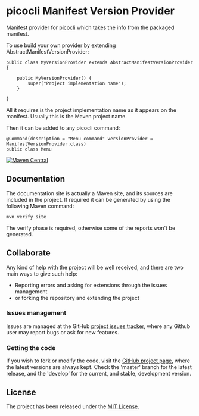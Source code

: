 # picocli Manifest Version Provider

Manifest provider for [picocli](https://picocli.info/) which takes the info from the packaged manifest.

To use build your own provider by extending AbstractManifestVersionProvider:

```
public class MyVersionProvider extends AbstractManifestVersionProvider {

    public MyVersionProvider() {
        super("Project implementation name");
    }

}
```

All it requires is the project implementation name as it appears on the manifest. Usually this is the Maven project name.

Then it can be added to any picocli command:

```
@Command(description = "Menu command" versionProvider = ManifestVersionProvider.class)
public class Menu
```

[![Maven Central](https://img.shields.io/maven-central/v/com.bernardomg.cli/picocli-manifest-version-provider.svg)][maven-repo]

## Documentation

The documentation site is actually a Maven site, and its sources are included in the project. If required it can be generated by using the following Maven command:

```
mvn verify site
```

The verify phase is required, otherwise some of the reports won't be generated.

## Collaborate

Any kind of help with the project will be well received, and there are two main ways to give such help:

- Reporting errors and asking for extensions through the issues management
- or forking the repository and extending the project

### Issues management

Issues are managed at the GitHub [project issues tracker][issues], where any Github user may report bugs or ask for new features.

### Getting the code

If you wish to fork or modify the code, visit the [GitHub project page][scm], where the latest versions are always kept. Check the 'master' branch for the latest release, and the 'develop' for the current, and stable, development version.

## License

The project has been released under the [MIT License][license].

[maven-repo]: https://mvnrepository.com/artifact/com.bernardomg.cli/picocli-manifest-version-provider
[issues]: https://github.com/bernardo-mg/picocli-manifest-version-provider/issues
[license]: https://www.opensource.org/licenses/mit-license.php
[scm]: https://github.com/bernardo-mg/picocli-manifest-version-provider
